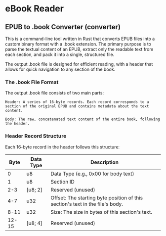 # eBook Reader

## EPUB to .book Converter (converter)

This is a command-line tool written in Rust that converts EPUB files into a custom binary format with a .book extension. The primary purpose is to parse the textual content of an EPUB, extract only the readable text from each section, and pack it into a single, structured file.

The output .book file is designed for efficient reading, with a header that allows for quick navigation to any section of the book.

### The .book File Format

The output .book file consists of two main parts:

    Header: A series of 16-byte records. Each record corresponds to a section of the original EPUB and contains metadata about the text content.

    Body: The raw, concatenated text content of the entire book, following the header.

### Header Record Structure

Each 16-byte record in the header follows this structure:

| Byte  | Data Type | Description                                                                    |
|-------|-----------|--------------------------------------------------------------------------------|
| 0     | u8        | Data Type (e.g., 0x00 for body text)                                           |
| 1     | u8        | Section ID                                                                     |
| 2-3   | [u8; 2]   | Reserved (unused)                                                              |
| 4-7   | u32       | Offset: The starting byte position of this section's text in  the file's body. |
| 8-11  | u32       | Size: The size in bytes of this section's text.                                |
| 12-15 | [u8; 4]   | Reserved (unused)                                                              |

